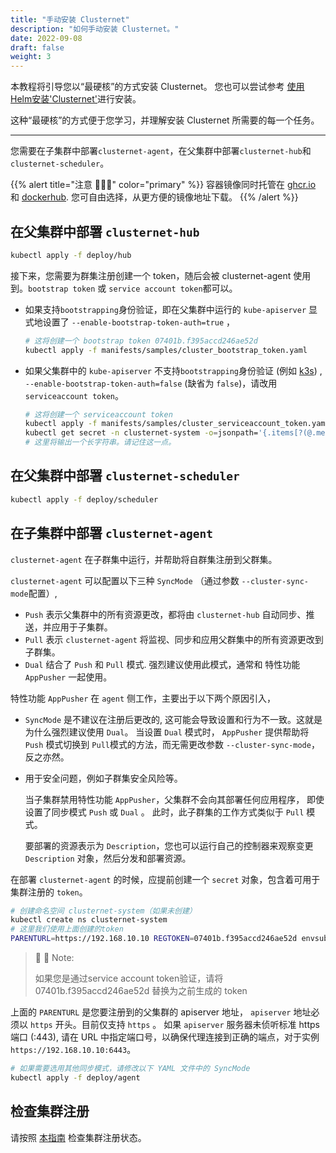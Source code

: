 ```yaml
---
title: "手动安装 Clusternet"
description: "如何手动安装 Clusternet。"
date: 2022-09-08
draft: false
weight: 3
---
```



本教程将引导您以“最硬核”的方式安装 Clusternet。 您也可以尝试参考 [使用Helm安装'Clusternet'](/zh-cn/docs/installation/install-with-helm/)进行安装。

这种“最硬核”的方式便于您学习，并理解安装 Clusternet 所需要的每一个任务。

---

您需要在子集群中部署`clusternet-agent`，在父集群中部署`clusternet-hub`和`clusternet-scheduler`。


{{% alert title="注意 🐳🐳🐳" color="primary" %}}
容器镜像同时托管在 [ghcr.io](https://github.com/orgs/clusternet/packages) 和 [dockerhub](https://hub.docker.com/u/clusternet).
您可自由选择，从更方便的镜像地址下载。
{{% /alert %}}

## 在父集群中部署 `clusternet-hub`

```bash
kubectl apply -f deploy/hub
```

接下来，您需要为群集注册创建一个 token，随后会被 clusternet-agent 使用到。`bootstrap token` 或 `service account token`都可以。

- 如果支持`bootstrapping`身份验证，即在父集群中运行的 `kube-apiserver` 显式地设置了 `--enable-bootstrap-token-auth=true` ，

  ```bash
  # 这将创建一个 bootstrap token 07401b.f395accd246ae52d
  kubectl apply -f manifests/samples/cluster_bootstrap_token.yaml
  ```

- 如果父集群中的 `kube-apiserver` 不支持`bootstrapping`身份验证 (例如 [k3s](https://k3s.io/))
  ,  `--enable-bootstrap-token-auth=false` (缺省为 `false`)，请改用`serviceaccount token`。

  ```bash
  # 这将创建一个 serviceaccount token
  kubectl apply -f manifests/samples/cluster_serviceaccount_token.yaml
  kubectl get secret -n clusternet-system -o=jsonpath='{.items[?(@.metadata.annotations.kubernetes\.io/service-account\.name=="cluster-bootstrap-use")].data.token}' | base64 --decode; echo
  # 这里将输出一个长字符串。请记住这一点。
  ```

## 在父集群中部署 `clusternet-scheduler`

```bash
kubectl apply -f deploy/scheduler
```

## 在子集群中部署 `clusternet-agent`

`clusternet-agent` 在子群集中运行，并帮助将自群集注册到父群集。

`clusternet-agent` 可以配置以下三种 `SyncMode` （通过参数 `--cluster-sync-mode`配置）,

- `Push` 表示父集群中的所有资源更改，都将由 `clusternet-hub` 自动同步、推送，并应用于子集群。
- `Pull` 表示 `clusternet-agent` 将监视、同步和应用父群集中的所有资源更改到子群集。
- `Dual` 结合了 `Push` 和 `Pull` 模式. 强烈建议使用此模式，通常和
  特性功能 `AppPusher` 一起使用。

特性功能  `AppPusher`  在 `agent` 侧工作，主要出于以下两个原因引入，

- `SyncMode` 是不建议在注册后更改的, 这可能会导致设置和行为不一致。这就是为什么强烈建议使用 `Dual`。 当设置 `Dual` 模式时， `AppPusher` 提供帮助将 `Push` 模式切换到 `Pull`模式的方法，而无需更改参数 `--cluster-sync-mode`，反之亦然。

- 用于安全问题，例如子群集安全风险等。

  当子集群禁用特性功能 `AppPusher`，父集群不会向其部署任何应用程序，
  即使设置了同步模式 `Push` 或 `Dual` 。 此时，此子群集的工作方式类似于 `Pull` 模式。

  要部署的资源表示为 `Description`，您也可以运行自己的控制器来观察变更 `Description` 对象，然后分发和部署资源。

在部署 `clusternet-agent` 的时候，应提前创建一个 `secret` 对象，包含着可用于集群注册的 `token`。

```bash
# 创建命名空间 clusternet-system（如果未创建）
kubectl create ns clusternet-system
# 这里我们使用上面创建的token
PARENTURL=https://192.168.10.10 REGTOKEN=07401b.f395accd246ae52d envsubst < ./deploy/templates/clusternet_agent_secret.yaml | kubectl apply -f -
```

> :pushpin: :pushpin: Note:
>
> 如果您是通过service account token验证，请将 07401b.f395accd246ae52d 替换为之前生成的 token

上面的 `PARENTURL` 是您要注册到的父集群的 apiserver 地址， `apiserver` 地址必须以 `https` 开头。目前仅支持 `https` 。 如果 `apiserver` 服务器未侦听标准 https 端口 (:443), 请在 URL 中指定端口号，以确保代理连接到正确的端点，对于实例 `https://192.168.10.10:6443`。

```bash
# 如果需要选用其他同步模式，请修改以下 YAML 文件中的 SyncMode
kubectl apply -f deploy/agent
```

## 检查集群注册

请按照 [本指南](/zh-cn/docs/tutorials/cluster-management/checking-cluster-registration/) 检查集群注册状态。
